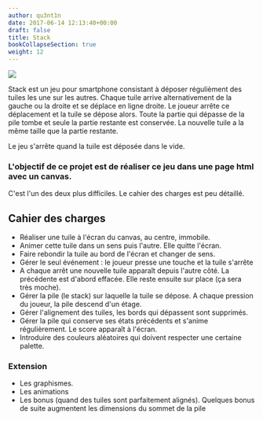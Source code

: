 ```yaml
---
author: qu3nt1n
date: 2017-06-14 12:13:40+00:00
draft: false
title: Stack
bookCollapseSection: true
weight: 12
---
```


![](https://lh3.googleusercontent.com/EbKHPs7mrWU9wqLihX9zqPEk0OsZgBxwF0bC0A-I7nBlDxiAa07i0C2YcVDM1cP8gGw=h900-rw)




Stack est un jeu pour smartphone consistant à déposer régulièment des tuiles les une sur les autres. Chaque tuile arrive alternativement de la gauche ou la droite et se déplace en ligne droite. Le joueur arrête ce déplacement et la tuile se dépose alors.
Toute la partie qui dépasse de la pile tombe et seule la partie restante est conservée.
La nouvelle tuile a la même taille que la partie restante.

Le jeu s'arrête quand la tuile est déposée dans le vide.


### L'objectif de ce projet est de réaliser ce jeu dans une page html avec un canvas.


C'est l'un des deux plus difficiles. Le cahier des charges est peu détaillé.


## Cahier des charges





* Réaliser une tuile à l'écran du canvas, au centre, immobile.
* Animer cette tuile dans un sens puis l'autre. Elle quitte l'écran.
* Faire rebondir la tuile au bord de l'écran et changer de sens.
* Gérer le seul événement : le joueur presse une touche et la tuile s'arrête
* A chaque arrêt une nouvelle tuile apparaît depuis l'autre côté. La précédente est d'abord effacée. Elle reste ensuite sur place (ça sera très moche).
* Gérer la pile (le stack) sur laquelle la tuile se dépose. A chaque pression du joueur, la pile descend d'un étage.
* Gérer l'alignement des tuiles, les bords qui dépassent sont supprimés.
* Gérer la pile qui conserve ses états précédents et s'anime régulièrement. Le score apparaît à l'écran.
* Introduire des couleurs aléatoires qui doivent respecter une certaine palette.



### Extension





* Les graphismes.
* Les animations
* Les bonus (quand des tuiles sont parfaitement alignés). Quelques bonus de suite augmentent les dimensions du sommet de la pile
